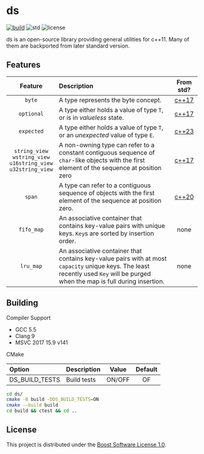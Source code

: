 # ds

[![build](https://github.com/Ramirisu/ds/actions/workflows/build_matrix.yml/badge.svg)](https://github.com/Ramirisu/ds/actions/workflows/build_matrix.yml)
![std](https://img.shields.io/badge/std-11%2F14%2F17%2F20-blue.svg)
![license](https://img.shields.io/badge/license-BSL--1.0-blue)

ds is an open-source library providing general utilities for c++11. Many of them are backported from later standard version.

## Features

|                                  Feature                                   | Description                                                                                                                                                                     |                              From std?                              |
| :------------------------------------------------------------------------: | :------------------------------------------------------------------------------------------------------------------------------------------------------------------------------ | :-----------------------------------------------------------------: |
|                                   `byte`                                   | A type represents the byte concept.                                                                                                                                             |        [c++17](https://en.cppreference.com/w/cpp/types/byte)        |
|                                 `optional`                                 | A type either holds a value of type `T`, or is in *valueless* state.                                                                                                            |     [c++17](https://en.cppreference.com/w/cpp/utility/optional)     |
|                                 `expected`                                 | A type either holds a value of type `T`, or an *unexpected* value of type `E`.                                                                                                  |     [c++23](https://en.cppreference.com/w/cpp/utility/expected)     |
| `string_view`</br>`wstring_view`</br>`u16string_view`</br>`u32string_view` | A non-owning type can refer to a constant contiguous sequence of `char`-like objects with the first element of the sequence at position zero                                    | [c++17](https://en.cppreference.com/w/cpp/string/basic_string_view) |
|                                   `span`                                   | A type can refer to a contiguous sequence of objects with the first element of the sequence at position zero.                                                                   |      [c++20](https://en.cppreference.com/w/cpp/container/span)      |
|                                 `fifo_map`                                 | An associative container that contains key-value pairs with unique keys. `Key`s are sorted by insertion order.                                                                  |                                none                                 |
|                                 `lru_map`                                  | An associative container that contains key-value pairs with at most `capacity` unique keys. The least recently used `Key` will be purged when the map is full during insertion. |                                none                                 |

## Building

Compiler Support

* GCC 5.5
* Clang 9
* MSVC 2017 15.9 v141

CMake

| Option         | Description | Value  | Default |
| :------------- | :---------- | :----: | :-----: |
| DS_BUILD_TESTS | Build tests | ON/OFF |   OF    |

```sh
cd ds/
cmake -B build -DDS_BUILD_TESTS=ON
cmake --build build
cd build && ctest && cd ..
```

## License

This project is distributed under the [Boost Software License 1.0](https://github.com/Ramirisu/ds/blob/main/LICENSE).
